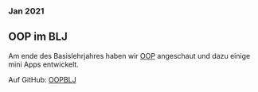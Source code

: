 ### Jan 2021

## OOP im BLJ

Am ende des Basislehrjahres haben wir [OOP](https://de.wikipedia.org/wiki/Objektorientierte_Programmierung) angeschaut und dazu einige mini Apps entwickelt.

Auf GitHub: [OOPBLJ](https://github.com/RoeHH/blj-oop)
